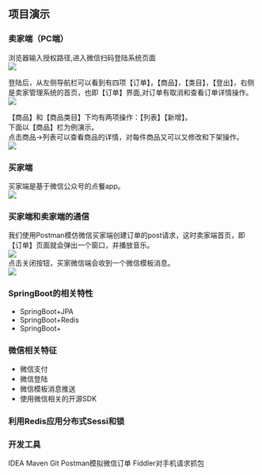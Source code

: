 

## 项目演示

### 卖家端（PC端）
浏览器输入授权路径,进入微信扫码登陆系统页面                            
![](https://github.com/sqmax/springboot-project/blob/blog/pic/24.PNG)                                                         

登陆后，从左侧导航栏可以看到有四项【订单】，【商品】，【类目】，【登出】，右侧是卖家管理系统的首页，也即【订单】界面,对订单有取消和查看订单详情操作。       
![](https://github.com/sqmax/springboot-project/blob/blog/pic/25.PNG)

【商品】和【商品类目】下均有两项操作：【列表】【新增】。      
下面以【商品】栏为例演示。     
点击商品->列表可以查看商品的详情，对每件商品又可以又修改和下架操作。       
![](https://github.com/sqmax/springboot-project/blob/blog/pic/26.PNG)

### 买家端
买家端是基于微信公众号的点餐app。      
![](https://github.com/sqmax/springboot-project/blob/blog/pic/28.jpg)

### 买家端和卖家端的通信
我们使用Postman模仿微信买家端创建订单的post请求，这时卖家端首页，即【订单】页面就会弹出一个窗口，并播放音乐。      
![](https://github.com/sqmax/springboot-project/blob/blog/pic/27.PNG)               
点击关闭按钮，买家微信端会收到一个微信模板消息。      
![](https://github.com/sqmax/springboot-project/blob/blog/pic/29.jpg)



### SpringBoot的相关特性

* SpringBoot+JPA
* SpringBoot+Redis
* SpringBoot+

### 微信相关特征

* 微信支付
* 微信登陆
* 微信模板消息推送
* 使用微信相关的开源SDK

### 利用Redis应用分布式Sessi和锁

### 开发工具
IDEA
Maven
Git
Postman模拟微信订单
Fiddler对手机请求抓包

